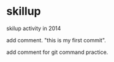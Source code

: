 skillup
=======

skilup activity in 2014

add comment. "this is my first commit".

add comment for git command practice.